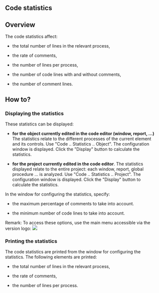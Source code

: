 
## Code statistics 
			



<a name="NOTE1"></a>
<a name="NOTE1_1"></a>


## Overview
<a name="overview_ELTTEXTE000105"></a>
The code statistics affect:

- the total number of lines in the relevant process, 

- the rate of comments, 

- the number of lines per process, 

- the number of code lines with and without comments, 

- the number of comment lines.




<a name="NOTE2"></a>
<a name="NOTE2_1"></a>


## How to?
<a name="how_ELTTEXTE000129"></a>


### Displaying the statistics
<a name="displaying_the_statistics_ELTPARAGRAPHE000024"></a>

These statistics can be displayed:

- **for the object currently edited in the code editor (window, report, ...)**
	The statistics relate to the different processes of the current element and its controls. 
	Use "Code .. Statistics .. Object". The configuration window is displayed. Click the "Display" button to calculate the statistics.

- **for the project currently edited in the code editor**. 
	The statistics displayed relate to the entire project: each window, report, global procedure ... is analyzed. 
	Use "Code .. Statistics .. Project". The configuration window is displayed. Click the "Display" button to calculate the statistics.




In the window for configuring the statistics, specify:

- the maximum percentage of comments to take into account.

- the minimum number of code lines to take into account.




Remark: To access these options, use the main menu accessible via the version logo: ![](https://doc.pcsoft.fr/en-US/images/image.awp?langid=3&name=Ruban_logo_menu17.gif)

<a name="NOTE2_2"></a>


### Printing the statistics
<a name="printing_the_statistics_ELTPARAGRAPHE000052"></a>

The code statistics are printed from the window for configuring the statistics. The following elements are printed:

- the total number of lines in the relevant process, 

- the rate of comments, 

- the number of lines per process.






